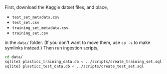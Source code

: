 First, download the Kaggle datset files, and place,

* `test_set_metadata.csv`
* `test_set.csv`
* `training_set_metadata.csv`
* `training_set.csv`

in the `data/` folder. (If you don't want to move them, use `cp -s` to make symlinks
instead.) Then run ingestion scripts,

```sh
cd data/
sqlite3 plasticc_training_data.db < ../scripts/create_training_set.sql
sqlite3 plasticc_test_data.db < ../scripts/create_test_set.sql
```
